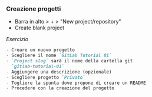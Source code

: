 ### Creazione progetti

- Barra in alto > + > "New project/repository"
- Create blank project

_Esercizio_
```md
- Creare un nuovo progetto
- Scegliere il nome `GitLab Tutorial 01`
- `Project slug` sarà il nome della cartella git
  `gitlab-tutorial-01`
- Aggiungere una descrizione (opzionale)
- Scegliere progetto `Privato`
- Togliere la spunta dove propone di creare un README
- Procedere con la creazione del progetto
```

<aside class="notes">
</aside>

